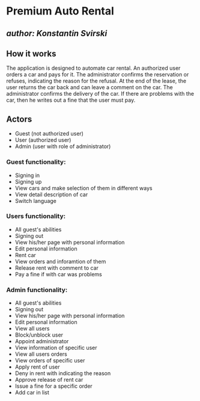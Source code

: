# Premium Auto Rental

## *author: Konstantin Svirski*

## How it works

The application is designed to automate car rental. An authorized user orders a car and pays for it. 
The administrator confirms the reservation or refuses, indicating the reason for the refusal. At the end of the lease, 
the user returns the car back and can leave a comment on the car. The administrator confirms the delivery of the car. 
If there are problems with the car, then he writes out a fine that the user must pay.

## Actors

* Guest (not authorized user)
* User (authorized user)
* Admin (user with role of administrator)

### Guest functionality:

* Signing in
* Signing up
* View cars and make selection of them in different ways
* View detail description of car
* Switch language

### Users functionality:

* All guest's abilities
* Signing out
* View his/her page with personal information 
* Edit personal information
* Rent car
* View orders and inforamtion of them
* Release rent with comment to car
* Pay a fine if with car was problems

### Admin functionality:

* All guest's abilities
* Signing out
* View his/her page with personal information 
* Edit personal information
* View all users
* Block/unblock user
* Appoint administrator
* View information of specific user
* View all users orders
* View orders of specific user
* Apply rent of user
* Deny in rent with indicating the reason
* Approve release of rent car
* Issue a fine for a specific order
* Add car in list
